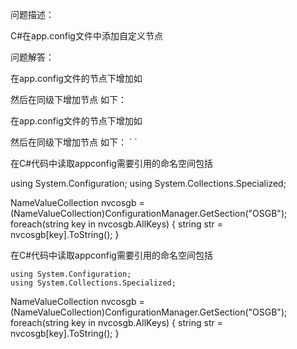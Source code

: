 问题描述：

C#在app.config文件中添加自定义节点

问题解答：

在app.config文件的<configSections>节点下增加如
<section name="OSGB" type="System.Configuration.NameValueSectionHandler"/>
然后在<configSections>同级下增加<OSGB>节点
如下：

在app.config文件的<configSections>节点下增加如
<section name="OSGB" type="System.Configuration.NameValueSectionHandler"/>
然后在<configSections>同级下增加<OSGB>节点
如下：
    ` <OSGB>
    <add key="1" value="E:\ZYZ\testdata\JYH\osgb\osgb.oindex" />
 </OSGB>
`

在C#代码中读取appconfig需要引用的命名空间包括
> 
using System.Configuration;
using System.Collections.Specialized;

> 
NameValueCollection nvcosgb = (NameValueCollection)ConfigurationManager.GetSection("OSGB");
foreach(string key in nvcosgb.AllKeys)
{
     string str = nvcosgb[key].ToString();
}


在C#代码中读取appconfig需要引用的命名空间包括

    using System.Configuration;
    using System.Collections.Specialized;


> 
NameValueCollection nvcosgb = (NameValueCollection)ConfigurationManager.GetSection("OSGB");
foreach(string key in nvcosgb.AllKeys)
{
     string str = nvcosgb[key].ToString();
}